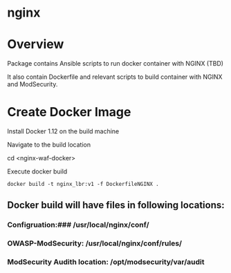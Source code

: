 # nginx

# Overview

Package contains Ansible scripts to run docker container with NGINX (TBD)

It also contain Dockerfile and relevant scripts to build container with NGINX and ModSecurity. 

# Create Docker Image

Install Docker 1.12 on the build machine

Navigate to the build location

cd &lt;nginx-waf-docker&gt;

Execute docker build

`docker build -t nginx_lbr:v1 -f DockerfileNGINX .`

## Docker build will have files in following locations:

### Configruation:### /usr/local/nginx/conf/
### OWASP-ModSecurity: /usr/local/nginx/conf/rules/
### ModSecurity Audith location: /opt/modsecurity/var/audit

